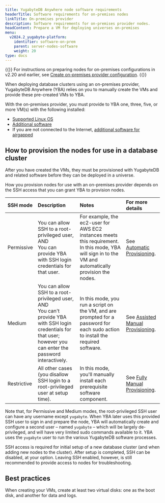 ```yaml
---
title: YugabyteDB Anywhere node software requirements
headerTitle: Software requirements for on-premises nodes
linkTitle: On-premises provider
description: Software requirements for on-premises provider nodes.
headContent: Prepare a VM for deploying universes on-premises
menu:
  v2024.2_yugabyte-platform:
    identifier: software-on-prem
    parent: server-nodes-software
    weight: 20
type: docs
---
```


{{<tip title="v2.20 and earlier">}}
For instructions on preparing nodes for on-premises configurations in v2.20 and earlier, see [Create on-premises provider configuration](/v2.20/yugabyte-platform/configure-yugabyte-platform/set-up-cloud-provider/on-premises/).
{{</tip>}}

When deploying database clusters using an on-premises provider, YugabyteDB Anywhere (YBA) relies on you to manually create the VMs and provide these pre-created VMs to YBA.

With the on-premises provider, you must provide to YBA one, three, five, or more VM(s) with the following installed:

- [Supported Linux OS](../#linux-os)
- [Additional software](../#additional-software)
- If you are not connected to the Internet, [additional software for airgapped](../#additional-software-for-airgapped-deployment)

## How to provision the nodes for use in a database cluster

After you have created the VMs, they must be provisioned with YugabyteDB and related software before they can be deployed in a universe.

How you provision nodes for use with an on-premises provider depends on the SSH access that you can grant YBA to provision nodes.

| SSH mode | Description | Notes | For more details |
| :--- | :--- | :--- | :--- |
| Permissive | You can allow SSH to a root-privileged user, AND<br>You can provide YBA with SSH login credentials for that user. | For example, the ec2-user for AWS EC2 instances meets this requirement. In this mode, YBA will sign in to the VM and automatically provision the nodes. | See [Automatic Provisioning](../software-on-prem-auto/). |
| Medium | You can allow SSH to a root-privileged user, AND<br>You can't provide YBA with SSH login credentials for that user; however you can enter the password interactively. | In this mode, you run a script on the VM, and are prompted for a password for each sudo action to install the required software. | See [Assisted Manual Provisioning](../software-on-prem-assist/). |
| Restrictive | All other cases (you disallow SSH login to a root-privileged user at setup time). | In this mode, you'll manually install each prerequisite software component. | See [Fully Manual Provisioning](../software-on-prem-manual/). |

Note that, for Permissive and Medium modes, the root-privileged SSH user can have any username except `yugabyte`. When YBA later uses this provided SSH user to sign in and prepare the node, YBA will automatically create and configure a second user – named `yugabyte` – which will be largely de-privileged, and will have very limited sudo commands available to it. YBA uses the `yugabyte` user to run the various YugabyteDB software processes.

SSH access is required for initial setup of a new database cluster (and when adding new nodes to the cluster). After setup is completed, SSH can be disabled, at your option. Leaving SSH enabled, however, is still recommended to provide access to nodes for troubleshooting.

## Best practices

When creating your VMs, create at least two virtual disks: one as the boot disk, and another for data and logs.
